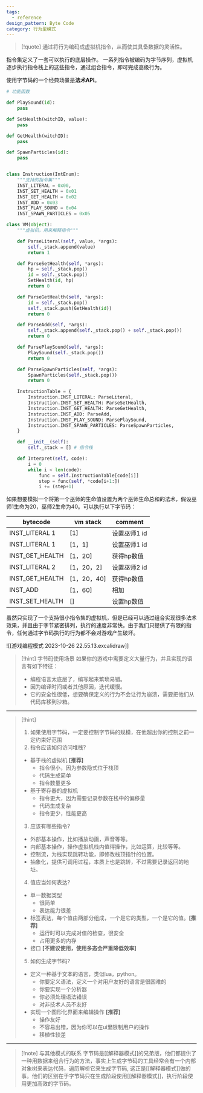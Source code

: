```yaml
---
tags:
  - reference
design_pattern: Byte Code
category: 行为型模式
---
```

> [!quote]
   通过将行为编码成虚拟机指令，从而使其具备数据的灵活性。
  > 
   指令集定义了一套可以执行的底层操作。 一系列指令被编码为字节序列，虚拟机逐步执行指令栈上的这些指令，通过组合指令，即可完成高级行为。
   
使用字节码的一个经典场景是**法术API**。

```python
# 功能函数

def PlaySound(id):
	pass

def SetHealth(witchID, value):
	pass

def GetHealth(witchID):
	pass

def SpawnParticles(id):
	pass


class Instruction(IntEnum):
	"""支持的指令集"""
	INST_LITERAL = 0x00,
	INST_SET_HEALTH = 0x01
	INST_GET_HEALTH = 0x02
	INST_ADD = 0x03
	INST_PLAY_SOUND = 0x04
	INST_SPAWN_PARTICLES = 0x05

class VM(object):
	"""虚拟机，用来解释指令"""

	def ParseLiteral(self, value, *args):
		self._stack.append(value)
		return 1

	def ParseSetHealth(self, *args):
		hp = self._stack.pop()
		id = self._stack.pop()
		SetHealth(id, hp)
		return 0

	def ParseGetHealth(self, *args):
		id = self._stack.pop()
		self._stack.push(GetHealth(id))
		return 0

	def ParseAdd(self, *args):
		self._stack.append(self._stack.pop() + self._stack.pop())
		return 0

	def ParsePlaySound(self, *args):
		PlaySound(self._stack.pop())
		return 0

	def ParseSpawnParticles(self, *args):
		SpawnParticles(self._stack.pop())
		return 0

	InstructionTable = {
		Instruction.INST_LITERAL: ParseLiteral,
		Instruction.INST_SET_HEALTH: ParseSetHealth,
		Instruction.INST_GET_HEALTH: ParseGetHealth,
		Instruction.INST_ADD: ParseAdd,
		Instruction.INST_PLAY_SOUND: ParsePlaySound,
		Instruction.INST_SPAWN_PARTICLES: ParseSpawnParticles,
	}

	def __init__(self):
		self._stack = [] # 指令栈

	def Interpret(self, code):
		i = 0
		while i < len(code):
			func = self.InstructionTable[code[i]]
			step = func(self, *code[i+1:])
			i += (step+1)
```

如果想要模拟一个将第一个巫师的生命值设置为两个巫师生命总和的法术，假设巫师1生命为20，巫师2生命为40。可以执行以下字节码：

   | bytecode        | vm stack    | comment           |
   | --------------- | ----------- | ----------------- |
   | INST_LITERAL 1  | [1]         | 设置巫师1 id  |
   | INST_LITERAL 1  | [1，1]      | 设置巫师1 id  |
   | INST_GET_HEALTH | [1，20]     | 获得hp数值 |
   | INST_LITERAL 2  | [1，20，2]  | 设置巫师2 id   |
   | INST_GET_HEALTH | [1，20，40] | 获得hp数值 |
   | INST_ADD        | [1，60]     | 相加        |
   | INST_SET_HEALTH | []          | 设置hp数值 |

虽然只实现了一个支持很小指令集的虚拟机，但是已经可以通过组合实现很多法术效果，并且由于字节紧密排列，执行的速度非常快。由于我们只提供了有限的指令，任何通过字节码执行的行为都不会对游戏产生破坏。

![[游戏编程模式 2023-10-26 22.55.13.excalidraw]]

> [!hint] 字节码使用场景
> 如果你的游戏中需要定义大量行为，并且实现的语言有如下特征：
> - 编程语言太底层了，编写起来繁琐易错。
> -  因为编译时间或者其他原因，迭代缓慢。
> - 它的安全性很低，想要确保定义的行为不会让行为崩溃，需要把他们从代码库移到沙箱。

---

> [!hint]
> 1. 如果使用字节码，一定要控制字节码的规模，在他超出你的控制之前一定约束好范围
> 2. 指令应该如何访问堆栈?
> 	- 基于栈的虚拟机 **[推荐]**
>		- 指令很小，因为参数隐式位于栈顶
>		- 代码生成简单
>		- 指令数量更多
>	- 基于寄存器的虚拟机
>		- 指令更大，因为需要记录参数在栈中的偏移量
>		- 代码生成复杂
>		- 指令更少，性能更高
> 3. 应该有哪些指令?
> 	- 外部基本操作，比如播放动画，声音等等。
> 	- 内部基本操作，操作虚拟机栈内值得操作，比如运算，比较等等。
> 	- 控制流，为栈实现跳转功能，即修改栈顶指针的位置。
> 	- 抽象化，提供可调用过程，本质上也是跳转，不过需要记录返回的地址。
> 4. 值应当如何表达?
>	- 单一数据类型
>		- 很简单
>		- 表达能力很差
>	- 标签表达，每个值由两部分组成，一个是它的类型，一个是它的值。**[推荐]**
>		- 运行时可以完成对值的检查，很安全
>		- 占用更多的内存
>	- 接口 **[不建议使用，使用多态会严重降低效率]**
> 5. 如何生成字节码?
>	- 定义一种基于文本的语言，类似lua，python。
>		- 你要定义语法，定义一个对用户友好的语言是很困难的
>		- 你要实现一个分析器
>		- 你必须处理语法错误
>		- 对非技术人员不友好
>	- 实现一个图形化界面来编辑操作 **[推荐]**
>		- 操作友好
>		- 不容易出错，因为你可以在ui里限制用户的操作
>		- 移植性较差

--- 

> [!note] 与其他模式的联系
> 字节码是[[解释器模式]]的兄弟版，他们都提供了一种用数据来组合行为的方法，事实上生成字节码的工具经常会有一个内部对象树来表达代码，遍历解析它来生成字节码, 这正是[[解释器模式]]做的事。他们的区别在于字节码只在生成阶段使用[[解释器模式]]，执行阶段使用更加高效的字节码。
